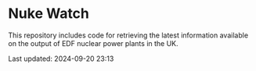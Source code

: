 # Nuke Watch

This repository includes code for retrieving the latest information available on the output of EDF nuclear power plants in the UK.

Last updated: 2024-09-20 23:13